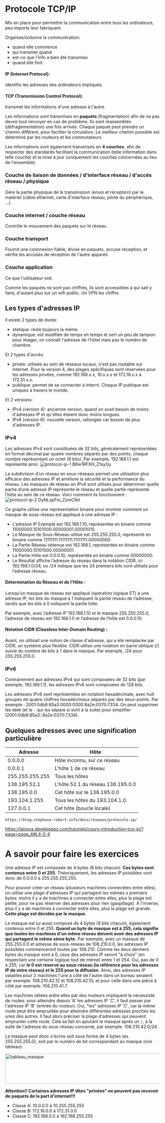 # Protocole TCP/IP

Mis en place pour permettre la communication entre tous les ordinateurs, peu importe leur fabriquant.

Organise/ordonne la communication: 
- quand elle commence
- qui transmet quand
- est-ce que l'info a bien été transmise
- quand elle finit.

#### IP (Internet Protocol): 
identifie les adresses des ordinateurs impliqués.

#### TCP (Transmission Control Protocol):
transmet les informations d'une adresse à l'autre.


Les informations sont transmises en **paquets** (fragmentation) afin de ne pas devoir tout renvoyer en cas de problème. Ils sont réassemblés (défragementation) une fois arrivés. Chaque paquet peut prendre un chemin différent, pour faciliter la circulation. Le meilleur chemin possible est déterminé par les routeurs et les commutateurs.

Les informations sont également transmises en **4 couches**, afin de respecter des standards facilitant la communication (telle information dans telle couche) et la mise à jour (uniquement les couches concernées au lieu de l'ensemble).

### Couche de liaison de données / d'interface réseau / d'accès réseau / physique 
Gère la partie physique de la transmission (envoi et réception) par le matériel (câble ethernet, carte d'interface réseau, pilote du périphérique, ...).

### Couche internet / couche réseau
Contrôle le mouvement des paquets sur le réseau.

### Couche transport
Fournit une connnexion fiable, divise en paquets, accuse réception, et vérifie les accusés de réception de l'autre appareil.

### Couche application
Ce que l'utilisateur voit.

Comme les paquets ne sont pas chiffrés, ils sont accessibles à qui sait y faire, d'autant plus sur un wifi public. Un VPN les chiffre.

## Les types d'adresses IP
Il existe 2 types de durée:
- statique: reste toujours la même.
- dynamique: est modifiée de temps en temps et sert un peu de tampon: pour imager, on connaît l'adresse de l'hôtel mais pas le numéro de chambre.

Et 2 types d'accès:
- privée: utilisée au sein de réseaux locaux, n'est pas routable sur Internet. Pour la version 4, des plages spécifiques sont réservées pour les adresses privées, comme 192.168.x.x, 10.x.x.x et 172.16.x.x à 172.31.x.x.
- publique: permet de se connecter à internt. Chaque IP publique est uniques à travers le monde. 

Et 2 versions:
- IPv4 (version 4): ancienne version, quand on avait besoin de moins d'adresses IP et qu'elles étaient donc moins longues.
- IPv6 (version 6): nouvelle version, rallongée car besoin de plus d'adresses IP.

### IPv4
Les adresses IPv4 sont constituées de 32 bits, généralement représentées en format décimal par quatre nombres séparés par des points, chaque nombre représentant un octet (8 bits). Par exemple, 192.168.1.1 est représenté ainsi:
![protocol-ip-1 BKw1RFXH_Z1syQy](https://github.com/user-attachments/assets/6ee37ff5-2ae9-4070-b551-26e1a4bbe0e4)

La subdivision d’un réseau en sous-réseaux permet une utilisation plus efficace des adresses IP et améliore la sécurité et la performance du réseau. Les masques de réseau en IPv4 sont utilisés pour déterminer quelle partie d’une adresse IP représente le réseau et quelle partie représente l’hôte au sein de ce réseau. Voici comment ils fonctionnent :
![protocol-ip-2 DyNLspFm_ZzmCRd](https://github.com/user-attachments/assets/fdd55f2e-c7da-4d30-b8ec-ae64fb1418e1)

Ce graphe utilise une représentation binaire pour montrer comment un masque de sous-réseau est appliqué à une adresse IP :
- L’adresse IP Exemple est 192.168.1.10, représentée en binaire comme 11000000.10101000.00000001.00001010.
- Le Masque de Sous-Réseau utilisé est 255.255.255.0, représenté en binaire comme 11111111.11111111.11111111.00000000.
- La Partie Réseau obtenue est 192.168.1, représentée en binaire comme 11000000.10101000.00000001.
- La Partie Hôte est 0.0.0.10, représentée en binaire comme 00000000.
- Le Résultat affiche l’adresse du réseau dans la notation CIDR, ici 192.168.1.0/24, où /24 indique que les 24 premiers bits sont utilisés pour l’adresse réseau.

#### Détermination du Réseau et de l’Hôte :
Lorsqu’un masque de réseau est appliqué (opération logique ET) à une adresse IP, les bits du masque à 1 indiquent la partie réseau de l’adresse, tandis que les bits à 0 indiquent la partie hôte.

Par exemple, avec l’adresse IP 192.168.1.10 et le masque 255.255.255.0, l’adresse de réseau est 192.168.1.0 et l’adresse de l’hôte est 0.0.0.10.

#### Notation CIDR (Classless Inter-Domain Routing) :

Avant, on utilisait une notion de classe d'adresse, qui a été remplacée par CIDR, un système plus flexible. CIDR utilise une notation en barre oblique (/) suivie du nombre de bits à 1 dans le masque. Par exemple, /24 pour 255.255.255.0.



### IPv6
Contrairement aux adresses IPv4 qui sont composées de 32 bits (par exemple, 192.168.1.1), les adresses IPv6 sont composées de 128 bits. 

Les adresses IPv6 sont représentées en notation hexadécimale, avec huit groupes de quatre chiffres hexadécimaux séparés par des deux-points. Par exemple : 2001:0db8:85a3:0000:0000:8a2e:0370:7334. On peut supprimer les ``0000`` (et le ``:`` qui les sépare si sont à la suite) pour simplifier (2001:0db8:85a3::8a2e:0370:7334).


## Quelques adresses avec une signification particulière

| Adresse | Hôte |
| ------------- | ------------- |
| 0.0.0.0 | Hôte inconnu, sur ce réseau  |
| 0.0.0.1 | L'hôte 1 de ce réseau  |
| 255.255.255.255 | Tous les hôtes |
| 138.195.52.1 | L'hôte 52.1 du réseau 138.195.0.0  |
| 138.195.0.0 | Cet hôte sur le 138.195.0.0  |
| 193.104.1.255 | Tous les hôtes du 193.104.1.0  |
| 127.0.0.1 | Cet hôte (boucle locale)  |

 	https://blog.stephane-robert.info/docs/reseaux/protocole-ip/
  https://laissus.developpez.com/tutoriels/cours-introduction-tcp-ip/?page=page_4#L4-2-4

 # A savoir pour faire les exercices

Une adresse IP est composée de 4 bytes (8 bits chacun). **Ces bytes sont contenus entre 0 et 255**. Théoriquement, les adresses IP possibles vont donc de 0.0.0.0 à 255.255.255.255. 

Pour pouvoir créer un réseau (plusieurs machines connectées entre elles), on utilise une plage d'adresses IP qui partagent les mêmes x premiers bytes: moins il y a de machines à connecter entre elles, plus la plage est petite, pour ne pas réserver des adresses pour rien (gaspillage). A l'inverse, plus il y a de machines à connecter entre elles, plus la plage est grande. **Cette plage est décidée par le masque.**

Le masque est lui aussi composé de 4 bytes (8 bits chacun), également contenus entre 0 et 255. **Quand un byte de masque est à 255, cela signifie que toutes les machines d'un même réseau doivent avoir des adresses IP qui partagent le même xème byte.** Par exemple, avec un masque de 255.255.0.0 et adresse de sous-réseau de 108.210.0.0, les adresses IP possibles commenceront toutes par 108.210. Comme les deux derniers bytes du masque sont à 0, ceux des adresses IP seront "à choix" (en respectant une certaine logique tout de même) entre 1 et 254. Oui, pas de 0 à 255, car **le 0 est réservé au sous-réseau (la référence pour les adresses IP de votre réseau) et le 255 pour la diffusion**. Ainsi, des adresses IP valables pour 2 machines l'une à côté de l'autre dans un bureau seraient par exemple: 108.210.42.12 et 108.210.42.13, et pour celle dans une pièce à côté par exemple: 108.210.41.7.

Les machines reliées entre elles par des routeurs impliquent la nécessisté de routes: pour atteindre depuis 'A' les adresses IP 'C', il faut passer par l'adresse IP 'B' (entrée du routeur). Oui, "les" adresses IP 'C', car la même route peut être empruntée pour atteindre différentes adresses proches les unes des autres. Il faut alors préciser la plage d'adresses qui peuvent emprunter cette route. Cela se fait en ajoutant le masque après un ``/``, à la suite de l'adresse du sous-réseau concerné, par exemple: 108.210.42.0/24.

Le masque peut donc s'écrire soit sous forme de 4 bytes (ex. 255.255.255.0), soit par le numéro de bit correspondant au masque (voir tableau):

<img width="1166" height="99" alt="tableau_masque" src="https://github.com/user-attachments/assets/03c67af6-6927-4caf-8a65-1d823f82d7f9" />

**Attention!! Certaines adresses IP dites "privées" ne peuvent pas recevoir de paquets de la part d'internet!!!**
- Classe A: 10.0.0.0 à 10.255.255.255
- Classe B: 172.16.0.0 à 172.31.0.0
- Classe C: 192.168.0.0 à 192.168.255.255



